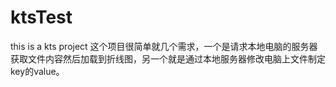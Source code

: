 # ktsTest
this is a kts project
这个项目很简单就几个需求，一个是请求本地电脑的服务器获取文件内容然后加载到折线图，另一个就是通过本地服务器修改电脑上文件制定key的value。
